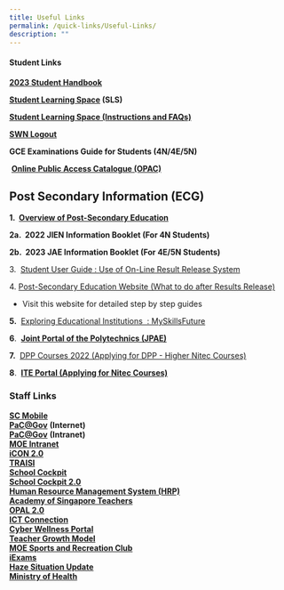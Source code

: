 ```yaml
---
title: Useful Links
permalink: /quick-links/Useful-Links/
description: ""
---
```

#### **Student Links**


**[2023 Student Handbook](/files/Useful%20Link/CCSS_EBOOK_2023_1.pdf)**

**[Student Learning Space](https://vle.learning.moe.edu.sg/login) (SLS)**

**[Student Learning Space (Instructions and FAQs)](/files/Student%20Learning%20Space%20(Instructions%20and%20FAQs).pdf)**

**[SWN Logout](http://portal.swn.moe.edu.sg/)**


**GCE Examinations Guide for Students (4N/4E/5N)**

 [**Online Public Access Catalogue (OPAC)**](https://schoolibrary.moe.edu.sg/changkatchangisec)
 
 **Post Secondary Information (ECG)**
------------------------------------

**1.  [Overview of Post-Secondary Education](https://www.moe.gov.sg/post-secondary/overview/)** 

**2a.  2022 JIEN Information Booklet (For 4N Students)**

**2b.  2023 JAE Information Booklet (For 4E/5N Students)**

  

3.  [Student User Guide : Use of On-Line Result Release System](/files/CP%20User%20Guide%20-%20GCE%20Schools.pdf)

  

4. [Post-Secondary Education Website (What to do after Results Release)](https://www.moe.gov.sg/post-secondary)

*   Visit this website for detailed step by step guides

**5.**  [Exploring Educational Institutions  : MySkillsFuture](https://go.gov.sg/MySFSec)


**6**.  **[Joint Portal of the Polytechnics (JPAE)](https://jpae.polytechnic.edu.sg/app)**

**7.**  [DPP Courses 2022 (Applying for DPP - Higher Nitec Courses)](https://www.ite.edu.sg/admissions/full-time-courses/higher-nitec/direct-entry-scheme-to-polytechnic-programme)

  

**8**.  **[ITE Portal (Applying for Nitec Courses)](https://www.ite.edu.sg/apply-for-ITE-courses)**

### **Staff Links**

**[SC Mobile](https://scmobile.moe.edu.sg/)**
<br>**[PaC@Gov](https://pacgov.agd.gov.sg/ipac/portal/jsp/login/index1.jsp)** **(Internet)**
<br>**[PaC@Gov](https://pacgov.agd.gov.sg/ipac/portal/jsp/login/index1.jsp)** **(Intranet)**
<br>[**MOE Intranet**](https://intranet.moe.gov.sg/)
<br>**[iCON 2.0](https://workspace.google.com/dashboard)**
<br>**[TRAISI](https://traisi.moe.gov.sg/AD/login.asp)**
<br>[**School Cockpit**](http://schoolcockpit.moe.gov.sg/)
<br>**[School Cockpit 2.0](https://schoolcockpit.moe.edu.sg/login)**
<br>**[Human Resource Management System (HRP)](https://www.hrp.gov.sg/hrp/#/)**
<br>[**Academy of Singapore Teachers**](http://www.academyofsingaporeteachers.moe.gov.sg/)
<br>[**OPAL 2.0**](https://www.opal2.moe.edu.sg/app/learner)
<br>[**ICT Connection**](http://ictconnection.moe.edu.sg/)
<br>[**Cyber Wellness Portal**](http://ict.moe.edu.sg/cyberwellness/)
<br>[**Teacher Growth Model**](http://tgm.moe.gov.sg/)
<br>[**MOE Sports and Recreation Club**](http://www.mesrc.net/)
<br>**[iExams](https://iexams.seab.gov.sg/login)**
<br>[**Haze Situation Update**](http://www.haze.gov.sg/)
<br>**[Ministry of Health](https://www.moh.gov.sg/)**